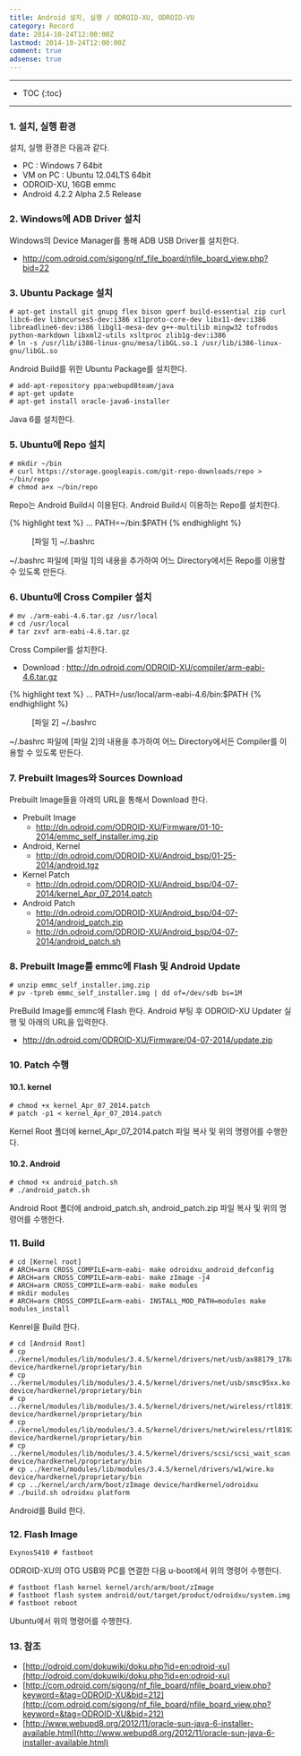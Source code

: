 ```yaml
---
title: Android 설치, 실행 / ODROID-XU, ODROID-VU
category: Record
date: 2014-10-24T12:00:00Z
lastmod: 2014-10-24T12:00:00Z
comment: true
adsense: true
---
```


***

* TOC
{:toc}

***

### 1. 설치, 실행 환경

설치, 실행 환경은 다음과 같다.
* PC : Windows 7 64bit
* VM on PC : Ubuntu 12.04LTS 64bit
* ODROID-XU, 16GB emmc
* Android 4.2.2 Alpha 2.5 Release

### 2. Windows에 ADB Driver 설치

Windows의 Device Manager를 통해 ADB USB Driver를 설치한다.
* http://com.odroid.com/sigong/nf_file_board/nfile_board_view.php?bid=22

### 3. Ubuntu Package 설치

~~~
# apt-get install git gnupg flex bison gperf build-essential zip curl libc6-dev libncurses5-dev:i386 x11proto-core-dev libx11-dev:i386 libreadline6-dev:i386 libgl1-mesa-dev g++-multilib mingw32 tofrodos python-markdown libxml2-utils xsltproc zlib1g-dev:i386
# ln -s /usr/lib/i386-linux-gnu/mesa/libGL.so.1 /usr/lib/i386-linux-gnu/libGL.so
~~~

Android Build를 위한 Ubuntu Package를 설치한다.

~~~
# add-apt-repository ppa:webupd8team/java
# apt-get update
# apt-get install oracle-java6-installer
~~~

Java 6를 설치한다.

### 5. Ubuntu에 Repo 설치

~~~
# mkdir ~/bin
# curl https://storage.googleapis.com/git-repo-downloads/repo > ~/bin/repo
# chmod a+x ~/bin/repo
~~~

Repo는 Android Build시 이용된다. Android Build시 이용하는 Repo를 설치한다.

{% highlight text %}
...
PATH=~/bin:$PATH
{% endhighlight %}
<figure>
<figcaption class="caption">[파일 1] ~/.bashrc</figcaption>
</figure>

~/.bashrc 파일에 [파일 1]의 내용을 추가하여 어느 Directory에서든 Repo를 이용할 수 있도록 만든다.

### 6. Ubuntu에 Cross Compiler 설치

~~~
# mv ./arm-eabi-4.6.tar.gz /usr/local
# cd /usr/local
# tar zxvf arm-eabi-4.6.tar.gz
~~~

Cross Compiler를 설치한다. 
* Download : http://dn.odroid.com/ODROID-XU/compiler/arm-eabi-4.6.tar.gz

{% highlight text %}
...
PATH=/usr/local/arm-eabi-4.6/bin:$PATH
{% endhighlight %}
<figure>
<figcaption class="caption">[파일 2] ~/.bashrc</figcaption>
</figure>

~/.bashrc 파일에 [파일 2]의 내용을 추가하여 어느 Directory에서든 Compiler를 이용할 수 있도록 만든다.

### 7. Prebuilt Images와 Sources Download

Prebuilt Image들을 아래의 URL을 통해서 Download 한다.
* Prebuilt Image
  * http://dn.odroid.com/ODROID-XU/Firmware/01-10-2014/emmc_self_installer.img.zip
* Android, Kernel
  * http://dn.odroid.com/ODROID-XU/Android_bsp/01-25-2014/android.tgz
* Kernel Patch
  * http://dn.odroid.com/ODROID-XU/Android_bsp/04-07-2014/kernel_Apr_07_2014.patch
* Android Patch
  * http://dn.odroid.com/ODROID-XU/Android_bsp/04-07-2014/android_patch.zip
  * http://dn.odroid.com/ODROID-XU/Android_bsp/04-07-2014/android_patch.sh

### 8. Prebuilt Image를 emmc에 Flash 및 Android Update

~~~
# unzip emmc_self_installer.img.zip
# pv -tpreb emmc_self_installer.img | dd of=/dev/sdb bs=1M
~~~

PreBuild Image를 emmc에 Flash 한다. Android 부팅 후 ODROID-XU Updater 실행 및 아래의 URL을 입력한다.
* http://dn.odroid.com/ODROID-XU/Firmware/04-07-2014/update.zip

### 10. Patch 수행

#### 10.1. kernel

~~~
# chmod +x kernel_Apr_07_2014.patch
# patch -p1 < kernel_Apr_07_2014.patch
~~~

Kernel Root 폴더에 kernel_Apr_07_2014.patch 파일 복사 및 위의 명령어를 수행한다.

#### 10.2. Android

~~~
# chmod +x android_patch.sh
# ./android_patch.sh
~~~

Android Root 폴더에 android_patch.sh, android_patch.zip 파일 복사 및 위의 명령어를 수행한다.

### 11. Build

~~~
# cd [Kernel root]
# ARCH=arm CROSS_COMPILE=arm-eabi- make odroidxu_android_defconfig
# ARCH=arm CROSS_COMPILE=arm-eabi- make zImage -j4
# ARCH=arm CROSS_COMPILE=arm-eabi- make modules
# mkdir modules
# ARCH=arm CROSS_COMPILE=arm-eabi- INSTALL_MOD_PATH=modules make modules_install
~~~

Kenrel을 Build 한다.

~~~
# cd [Android Root]
# cp ../kernel/modules/lib/modules/3.4.5/kernel/drivers/net/usb/ax88179_178a.ko device/hardkernel/proprietary/bin
# cp ../kernel/modules/lib/modules/3.4.5/kernel/drivers/net/usb/smsc95xx.ko device/hardkernel/proprietary/bin
# cp ../kernel/modules/lib/modules/3.4.5/kernel/drivers/net/wireless/rtl8191su/rtl8191su.ko device/hardkernel/proprietary/bin
# cp ../kernel/modules/lib/modules/3.4.5/kernel/drivers/net/wireless/rtl8192cu_v40/rtl8192cu.ko device/hardkernel/proprietary/bin
# cp ../kernel/modules/lib/modules/3.4.5/kernel/drivers/scsi/scsi_wait_scan.ko device/hardkernel/proprietary/bin
# cp ../kernel/modules/lib/modules/3.4.5/kernel/drivers/w1/wire.ko device/hardkernel/proprietary/bin
# cp ../kernel/arch/arm/boot/zImage device/hardkernel/odroidxu
# ./build.sh odroidxu platform
~~~

Android를 Build 한다.

### 12. Flash Image

~~~
Exynos5410 # fastboot
~~~

ODROID-XU의 OTG USB와 PC를 연결한 다음 u-boot에서 위의 명령어 수행한다.

~~~
# fastboot flash kernel kernel/arch/arm/boot/zImage
# fastboot flash system android/out/target/product/odroidxu/system.img
# fastboot reboot
~~~

Ubuntu에서 위의 명령어를 수행한다.

### 13. 참조

* [http://odroid.com/dokuwiki/doku.php?id=en:odroid-xu](http://odroid.com/dokuwiki/doku.php?id=en:odroid-xu)
* [http://com.odroid.com/sigong/nf_file_board/nfile_board_view.php?keyword=&tag=ODROID-XU&bid=212](http://com.odroid.com/sigong/nf_file_board/nfile_board_view.php?keyword=&tag=ODROID-XU&bid=212)
* [http://www.webupd8.org/2012/11/oracle-sun-java-6-installer-available.html](http://www.webupd8.org/2012/11/oracle-sun-java-6-installer-available.html)
